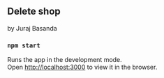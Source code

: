 ## Delete shop
by Juraj Basanda

### `npm start`

Runs the app in the development mode.<br />
Open [http://localhost:3000](http://localhost:3000) to view it in the browser.
